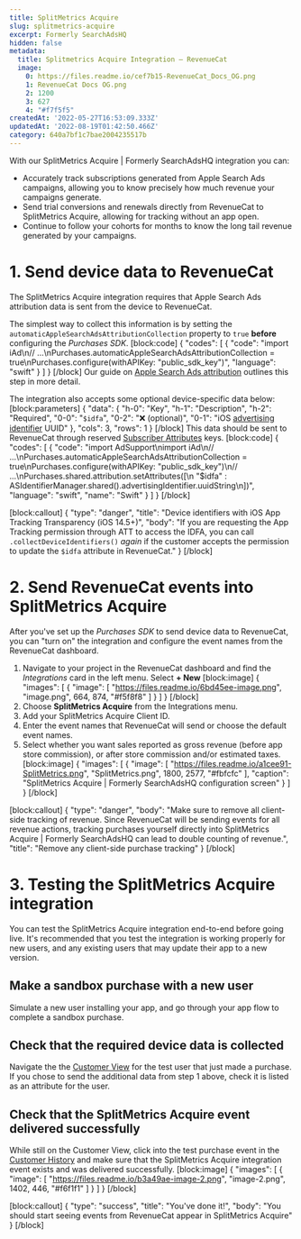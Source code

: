 ```yaml
---
title: SplitMetrics Acquire
slug: splitmetrics-acquire
excerpt: Formerly SearchAdsHQ
hidden: false
metadata:
  title: Splitmetrics Acquire Integration – RevenueCat
  image:
    0: https://files.readme.io/cef7b15-RevenueCat_Docs_OG.png
    1: RevenueCat Docs OG.png
    2: 1200
    3: 627
    4: "#f7f5f5"
createdAt: '2022-05-27T16:53:09.333Z'
updatedAt: '2022-08-19T01:42:50.466Z'
category: 640a7bf1c7bae2004235517b
---
```

With our SplitMetrics Acquire | Formerly SearchAdsHQ integration you can:
* Accurately track subscriptions generated from Apple Search Ads campaigns, allowing you to know precisely how much revenue your campaigns generate.
* Send trial conversions and renewals directly from RevenueCat to SplitMetrics Acquire, allowing for tracking without an app open.
* Continue to follow your cohorts for months to know the long tail revenue generated by your campaigns.

# 1. Send device data to RevenueCat

The SplitMetrics Acquire integration requires that Apple Search Ads attribution data is sent from the device to RevenueCat. 

The simplest way to collect this information is by setting the `automaticAppleSearchAdsAttributionCollection` property to `true` **before** configuring the *Purchases SDK*.
[block:code]
{
  "codes": [
    {
      "code": "import iAd\n// ...\nPurchases.automaticAppleSearchAdsAttributionCollection = true\nPurchases.configure(withAPIKey: \"public_sdk_key\")",
      "language": "swift"
    }
  ]
}
[/block]
Our guide on [Apple Search Ads attribution](doc:apple-search-ads) outlines this step in more detail.

The integration also accepts some optional device-specific data below:
[block:parameters]
{
  "data": {
    "h-0": "Key",
    "h-1": "Description",
    "h-2": "Required",
    "0-0": "`$idfa`",
    "0-2": "❌ (optional)",
    "0-1": "iOS [advertising identifier](https://developer.apple.com/documentation/adsupport/asidentifiermanager/1614151-advertisingidentifier) UUID"
  },
  "cols": 3,
  "rows": 1
}
[/block]
This data should be sent to RevenueCat through reserved [Subscriber Attributes](doc:subscriber-attributes) keys. 
[block:code]
{
  "codes": [
    {
      "code": "import AdSupport\nimport iAd\n// ...\nPurchases.automaticAppleSearchAdsAttributionCollection = true\nPurchases.configure(withAPIKey: \"public_sdk_key\")\n// ...\nPurchases.shared.attribution.setAttributes([\n    \"$idfa\" : ASIdentifierManager.shared().advertisingIdentifier.uuidString\n])",
      "language": "swift",
      "name": "Swift"
    }
  ]
}
[/block]

[block:callout]
{
  "type": "danger",
  "title": "Device identifiers with iOS App Tracking Transparency (iOS 14.5+)",
  "body": "If you are requesting the App Tracking permission through ATT to access the IDFA, you can call `.collectDeviceIdentifiers()` *again* if the customer accepts the permission to update the `$idfa` attribute in RevenueCat."
}
[/block]
# 2. Send RevenueCat events into SplitMetrics Acquire

After you've set up the *Purchases SDK* to send device data to RevenueCat, you can "turn on" the integration and configure the event names from the RevenueCat dashboard.

1. Navigate to your project in the RevenueCat dashboard and find the *Integrations* card in the left menu. Select **+ New** 
[block:image]
{
  "images": [
    {
      "image": [
        "https://files.readme.io/6bd45ee-image.png",
        "image.png",
        664,
        874,
        "#f5f8f8"
      ]
    }
  ]
}
[/block]
2. Choose **SplitMetrics Acquire** from the Integrations menu.
3. Add your SplitMetrics Acquire Client ID.
4. Enter the event names that RevenueCat will send or choose the default event names.
5. Select whether you want sales reported as gross revenue (before app store commission), or after store commission and/or estimated taxes.
[block:image]
{
  "images": [
    {
      "image": [
        "https://files.readme.io/a1cee91-SplitMetrics.png",
        "SplitMetrics.png",
        1800,
        2577,
        "#fbfcfc"
      ],
      "caption": "SplitMetrics Acquire | Formerly SearchAdsHQ configuration screen"
    }
  ]
}
[/block]

[block:callout]
{
  "type": "danger",
  "body": "Make sure to remove all client-side tracking of revenue. Since RevenueCat will be sending events for all revenue actions, tracking purchases yourself directly into SplitMetrics Acquire | Formerly SearchAdsHQ can lead to double counting of revenue.",
  "title": "Remove any client-side purchase tracking"
}
[/block]
# 3. Testing the SplitMetrics Acquire integration

You can test the SplitMetrics Acquire integration end-to-end before going live. It's recommended that you test the integration is working properly for new users, and any existing users that may update their app to a new version.

## Make a sandbox purchase with a new user
Simulate a new user installing your app, and go through your app flow to complete a sandbox purchase.

## Check that the required device data is collected
Navigate the the [Customer View](doc:customers) for the test user that just made a purchase. If you chose to send the additional data from step 1 above, check it is listed as an attribute for the user.

## Check that the SplitMetrics Acquire event delivered successfully
While still on the Customer View, click into the test purchase event in the [Customer History](doc:customer-history) and make sure that the SplitMetrics Acquire integration event exists and was delivered successfully. 
[block:image]
{
  "images": [
    {
      "image": [
        "https://files.readme.io/b3a49ae-image-2.png",
        "image-2.png",
        1402,
        446,
        "#f6f1f1"
      ]
    }
  ]
}
[/block]

[block:callout]
{
  "type": "success",
  "title": "You've done it!",
  "body": "You should start seeing events from RevenueCat appear in SplitMetrics Acquire"
}
[/block]